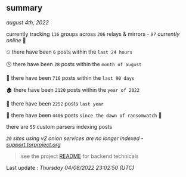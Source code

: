 
## summary
_august 4th, 2022_

currently tracking `116` groups across `206` relays & mirrors - _`97` currently online_ 📡

⏲ there have been `6` posts within the `last 24 hours`

🕓 there have been `28` posts within the `month of august`

📅 there have been `716` posts within the `last 90 days`

🏚 there have been `2120` posts within the `year of 2022`

🚀 there have been `2252` posts `last year`

🦕 there have been `4406` posts `since the dawn of ransomwatch` 🐣

there are `55` custom parsers indexing posts

_`20` sites using v2 onion services are no longer indexed - [support.torproject.org](https://support.torproject.org/onionservices/v2-deprecation/)_

> see the project [README](https://github.com/jmousqueton/ransomwatch#readme) for backend technicals



Last update : _Thursday 04/08/2022 23:02:50 (UTC)_

